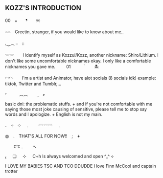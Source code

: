 ## KOZZ'S INTRODUCTION 

00　๑　　❜　　୨୧　　

𓏏𓏏　Greetin, stranger, if you would like to know about me.. 

◟‿︵ 𓏼　::　　

𓎟𓎟　　I identify myself as Kozzui/Kozz, another nickname: Shiro/Lithium. I don't like some uncomfortable nicknames okay. I only like a comfortable nicknames you gave me.
　　
01　　　 ๋ ㅤ　🏝　　　

◠◠⠀⠀⠀I'm a artist and Animator, have alot socials (8 socials idk) example: tiktok, Twitter and Tumblr,...　

◜　　ㅤ︵︵ ㅤ　۪　 ℯ　　

basic dni: the problematic stuffs. + and if you're not comfortable with me saying those most joke causing of sensitive, please tell me to stop say words and I apologize. + English is not my main.

𝅄　⏆　𔓕　﹒　　𓎢𓎟𓎡   ⠀𓈒

◍　𝅄　THAT'S ALL FOR NOW!!　;　𖥔


　　𐂯﹒　　➴


₍⠀⠀❑⠀⠀⊹⠀⠀C+h Is always welcomed and open ^_^ ⟡


I LOVE MY BABIES TSC AND TCO DDUDDE I love Finn McCool and captain trotter

